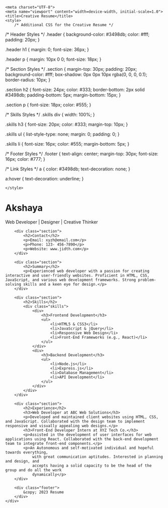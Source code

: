 <!DOCTYPE html>
<html lang="en">
<head>
    
    <meta charset="UTF-8">
    <meta name="viewport" content="width=device-width, initial-scale=1.0">
    <title>Creative Resume</title>
    <style>
        /* Additional CSS for the Creative Resume */

/* Header Styles */
.header {
    background-color: #3498db;
    color: #fff;
    padding: 20px;
}

.header h1 {
    margin: 0;
    font-size: 36px;
}

.header p {
    margin: 10px 0 0;
    font-size: 18px;
}

/* Section Styles */
.section {
    margin-top: 30px;
    padding: 20px;
    background-color: #fff;
    box-shadow: 0px 0px 10px rgba(0, 0, 0, 0.1);
    border-radius: 10px;
}

.section h2 {
    font-size: 24px;
    color: #333;
    border-bottom: 2px solid #3498db;
    padding-bottom: 5px;
    margin-bottom: 15px;
}

.section p {
    font-size: 18px;
    color: #555;
}

/* Skills Styles */
.skills div {
    width: 100%;
}

.skills h3 {
    font-size: 20px;
    color: #333;
    margin-top: 10px;
}

.skills ul {
    list-style-type: none;
    margin: 0;
    padding: 0;
}

.skills li {
    font-size: 16px;
    color: #555;
    margin-bottom: 5px;
}

/* Footer Styles */
.footer {
    text-align: center;
    margin-top: 30px;
    font-size: 16px;
    color: #777;
}

/* Link Styles */
a {
    color: #3498db;
    text-decoration: none;
}

a:hover {
    text-decoration: underline;
}

    </style>
</head>
<body>
    <div class="container">
        <div class="header">
            <h1>Akshaya</h1>
            <p>Web Developer | Designer | Creative Thinker</p>
        </div>

        <div class="section">
            <h2>Contact</h2>
            <p>Email: xyzh@email.com</p>
            <p>Phone: 123- 456-7890</p>
            <p>Website: www.jidth.com</p>
        </div>

        <div class="section">
            <h2>Summary</h2>
            <p>Experienced web developer with a passion for creating interactive and user-friendly websites. Proficient in HTML, CSS, JavaScript, and various web development frameworks. Strong problem-solving skills and a keen eye for design.</p>
        </div>

        <div class="section">
            <h2>Skills</h2>
            <div class="skills">
                <div>
                    <h3>Frontend Development</h3>
                    <ul>
                        <li>HTML5 & CSS3</li>
                        <li>JavaScript & jQuery</li>
                        <li>Responsive Web Design</li>
                        <li>Front-End Frameworks (e.g., React)</li>
                    </ul>
                </div>
                <div>
                    <h3>Backend Development</h3>
                    <ul>
                        <li>Node.js</li>
                        <li>Express.js</li>
                        <li>Database Management</li>
                        <li>API Development</li>
                    </ul>
                </div>
            </div>
        </div>

        <div class="section">
            <h2>Experience</h2>
            <h3>Web Developer at ABC Web Solutions</h3>
            <p>Developed and maintained client websites using HTML, CSS, and JavaScript. Collaborated with the design team to implement responsive and visually appealing web designs.</p>
            <h3>Front-End Developer Intern at XYZ Tech Co.</h3>
            <p>Assisted in the development of user interfaces for web applications using React. Collaborated with the back-end development team to integrate front-end components.</p>
            <p>An Autonomous and self-motivated individual and hopeful towards everything,
                with great communication aptitudes. Interested in planning and design, and
                accepts having a solid capacity to be the head of the group and do all the work
                dynamically</p>
        </div>

        <div class="footer">
            &copy; 2023 Resume
        </div>
    </div>
</body>
</html>
